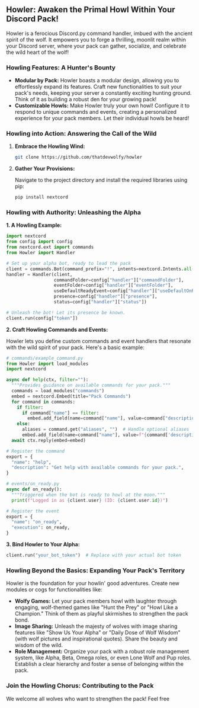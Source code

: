 ## Howler: Awaken the Primal Howl Within Your Discord Pack!

Howler is a ferocious Discord.py command handler, imbued with the ancient spirit of the wolf. It empowers you to forge a thrilling, moonlit realm within your Discord server, where your pack can gather, socialize, and celebrate the wild heart of the wolf!

### Howling Features: A Hunter's Bounty

* **Modular by Pack:** Howler boasts a modular design, allowing you to effortlessly expand its features. Craft new functionalities to suit your pack's needs, keeping your server a constantly exciting hunting ground. Think of it as building a robust den for your growing pack!
* **Customizable Howls:** Make Howler truly your own howl! Configure it to respond to unique commands and events, creating a personalized experience for your pack members. Let their individual howls be heard!

### Howling into Action: Answering the Call of the Wild

1. **Embrace the Howling Wind:**

   ```bash
   git clone https://github.com/thatdevwolfy/howler
   ```

2. **Gather Your Provisions:**

   Navigate to the project directory and install the required libraries using pip:

   ```bash
   pip install nextcord
   ```

### Howling with Authority: Unleashing the Alpha

**1. A Howling Example:**

```python
import nextcord
from config import config
from nextcord.ext import commands
from Howler import Handler

# Set up your alpha bot, ready to lead the pack
client = commands.Bot(command_prefix="!", intents=nextcord.Intents.all())
handler = Handler(client,
                  commandFolder=config["handler"]["commandFolder"],
                  eventFolder=config["handler"]["eventFolder"],
                  useDefaultReadyEvent=config["handler"]["useDefaultOnReadyEvent"],
                  presence=config["handler"]["presence"],
                  status=config["handler"]["status"])

# Unleash the bot! Let its presence be known.
client.run(config["token"])
```

**2. Craft Howling Commands and Events:**

Howler lets you define custom commands and event handlers that resonate with the wild spirit of your pack. Here's a basic example:

```python
# commands/example_command.py
from Howler import load_modules
import nextcord

async def help(ctx, filter=""):
  """Provides guidance on available commands for your pack."""
  commands = load_modules("commands")
  embed = nextcord.Embed(title="Pack Commands")
  for command in commands:
    if filter:
      if command["name"] == filter:
        embed.add_field(name=command["name"], value=command["description"])
    else:
      aliases = command.get("aliases", "")  # Handle optional aliases
      embed.add_field(name=command["name"], value=f"{command['description']} - {aliases}")
  await ctx.reply(embed=embed)

# Register the command
export = {
  "name": "help",
  "description": "Get help with available commands for your pack.",
}

# events/on_ready.py
async def on_ready():
  """Triggered when the bot is ready to howl at the moon."""
  print(f"Logged in as {client.user} (ID: {client.user.id})")

# Register the event
export = {
  "name": "on_ready",
  "execution": on_ready,
}
```

**3. Bind Howler to Your Alpha:**

```python
client.run("your_bot_token")  # Replace with your actual bot token
```

### Howling Beyond the Basics: Expanding Your Pack's Territory

Howler is the foundation for your howlin' good adventures. Create new modules or cogs for functionalities like:

* **Wolfy Games:** Let your pack members howl with laughter through engaging, wolf-themed games like "Hunt the Prey" or "Howl Like a Champion." Think of them as playful skirmishes to strengthen the pack bond.
* **Image Sharing:** Unleash the majesty of wolves with image sharing features like "Show Us Your Alpha" or "Daily Dose of Wolf Wisdom" (with wolf pictures and inspirational quotes). Share the beauty and wisdom of the wild.
* **Role Management:** Organize your pack with a robust role management system, like Alpha, Beta, Omega roles, or even Lone Wolf and Pup roles. Establish a clear hierarchy and foster a sense of belonging within the pack.

### Join the Howling Chorus: Contributing to the Pack

We welcome all wolves who want to strengthen the pack! Feel free
